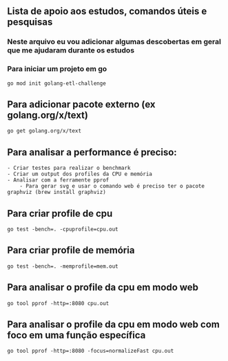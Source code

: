 ## Lista de apoio aos estudos, comandos úteis e pesquisas

### Neste arquivo eu vou adicionar algumas descobertas em geral que me ajudaram durante os estudos

### Para iniciar um projeto em go

    go mod init golang-etl-challenge

## Para adicionar pacote externo (ex golang.org/x/text)

    go get golang.org/x/text

## Para analisar a performance é preciso:

    - Criar testes para realizar o benchmark
    - Criar um output dos profiles da CPU e memória
    - Analisar com a ferramente pprof
        - Para gerar svg e usar o comando web é preciso ter o pacote graphviz (brew install graphviz)

## Para criar profile de cpu

    go test -bench=. -cpuprofile=cpu.out

## Para criar profile de memória

    go test -bench=. -memprofile=mem.out

## Para analisar o profile da cpu em modo web

    go tool pprof -http=:8080 cpu.out

##  Para analisar o profile da cpu em modo web com foco em uma função específica

    go tool pprof -http=:8080 -focus=normalizeFast cpu.out